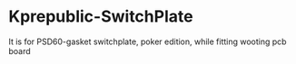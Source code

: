# Kprepublic-SwitchPlate
It is for PSD60-gasket switchplate, poker edition, while fitting wooting pcb board
